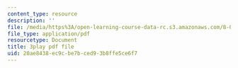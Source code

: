 ```yaml
---
content_type: resource
description: ''
file: /media/https%3A/open-learning-course-data-rc.s3.amazonaws.com/8-01sc-classical-mechanics-fall-2016/20ae8438ec9cbe7bced93b8ffe5ce6f7_dlJtUvRaGdE.pdf
file_type: application/pdf
resourcetype: Document
title: 3play pdf file
uid: 20ae8438-ec9c-be7b-ced9-3b8ffe5ce6f7
---
```

